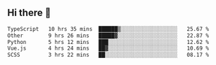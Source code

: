 ## Hi there 👋

<!--START_SECTION:waka-->

```txt
TypeScript   10 hrs 35 mins  ██████▒░░░░░░░░░░░░░░░░░░   25.67 %
Other        9 hrs 26 mins   █████▓░░░░░░░░░░░░░░░░░░░   22.87 %
Python       5 hrs 12 mins   ███░░░░░░░░░░░░░░░░░░░░░░   12.62 %
Vue.js       4 hrs 24 mins   ██▓░░░░░░░░░░░░░░░░░░░░░░   10.69 %
SCSS         3 hrs 22 mins   ██░░░░░░░░░░░░░░░░░░░░░░░   08.17 %
```

<!--END_SECTION:waka-->
